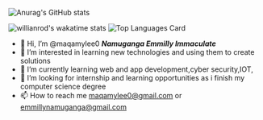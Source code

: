 ![Anurag's GitHub stats](https://github-readme-stats.vercel.app/api?username=maqamylee0&show_icons=true&theme=radical)
  
![willianrod's wakatime stats](https://github-readme-stats.vercel.app/api/wakatime?username=maqamylee&v=2 )
![Top Languages Card](https://github-readme-stats.vercel.app/api/top-langs/?username=maqamylee0&layout=compact)

 
- 👋 Hi, I’m @maqamylee0 ***Namuganga Emmilly Immaculate***
- 👀 I’m interested in learning new technologies and using them to create solutions
- 🌱 I’m currently learning  web and app development,cyber security,IOT,
- 💞️ I’m looking for internship and learning opportunities  as i finish my computer science degree
- 📫 How to reach me maqamylee0@gmail.com or emmillynamuganga@gmail.com

<!---
maqamylee0/maqamylee0 is a ✨ special ✨ repository because its `README.md` (this file) appears on your GitHub profile.
You can click the Preview link to take a look at your changes.
--->
